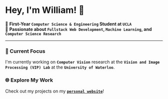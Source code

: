 
# Hey, I'm William! 👋

🌟 **First-Year `Computer Science & Engineering` Student at `UCLA`**  
🚀 **Passionate about `Fullstack Web Development`, `Machine Learning`, and `Computer Science Research`**


---

### 🔭 Current Focus
I'm currently working on **`Computer Vision`** research at the **`Vision and Image Processing (VIP) Lab`** at the **`University of Waterloo`**.

### 🌐 Explore My Work
Check out my projects on my [**`personal website`**](https://willjianger9.github.io/)!



<!--
**Willjianger9/Willjianger9** is a ✨ _special_ ✨ repository because its `README.md` (this file) appears on your GitHub profile.

Here are some ideas to get you started:

- 🔭 I’m currently working on ...
- 🌱 I’m currently learning ...
- 👯 I’m looking to collaborate on ...
- 🤔 I’m looking for help with ...
- 💬 Ask me about ...
- 📫 How to reach me: ...
- 😄 Pronouns: ...
- ⚡ Fun fact: ...
-->
